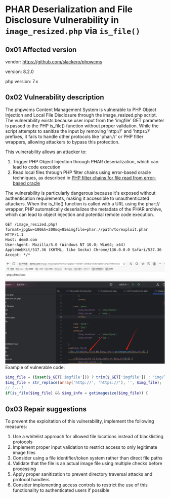 # PHAR Deserialization and File Disclosure Vulnerability in `image_resized.php` via `is_file()`

## 0x01 Affected version
vendor: https://github.com/slackero/phpwcms

version: 8.2.0

php version: 7.x

## 0x02 Vulnerability description

The phpwcms Content Management System is vulnerable to PHP Object Injection and Local File Disclosure through the image_resized.php script. The vulnerability exists because user input from the 'imgfile' GET parameter is passed to the PHP is_file() function without proper validation. While the script attempts to sanitize the input by removing 'http://' and 'https://' prefixes, it fails to handle other protocols like 'phar://' or PHP filter wrappers, allowing attackers to bypass this protection.

This vulnerability allows an attacker to:
1. Trigger PHP Object Injection through PHAR deserialization, which can lead to code execution
2. Read local files through PHP filter chains using error-based oracle techniques, as described in [PHP filter chains for file read from error-based oracle](https://www.synacktiv.com/publications/php-filter-chains-file-read-from-error-based-oracle)

The vulnerability is particularly dangerous because it's exposed without authentication requirements, making it accessible to unauthenticated attackers. When the is_file() function is called with a URL using the phar:// wrapper, PHP automatically deserializes the metadata of the PHAR archive, which can lead to object injection and potential remote code execution.

```text
GET /image_resized.php?format=jpg&w=100&h=200&q=85&imgfile=phar://path/to/exploit.phar HTTP/1.1
Host: dem0.com
User-Agent: Mozilla/5.0 (Windows NT 10.0; Win64; x64) AppleWebKit/537.36 (KHTML, like Gecko) Chrome/136.0.0.0 Safari/537.36
Accept: */*
```
![alt text](../dists/phpwcms2.png)
Example of vulnerable code:
```php
$img_file = (isset($_GET['imgfile'])) ? trim($_GET['imgfile']) : 'img/leer.gif';
$img_file = str_replace(array('http://', 'https://'), '', $img_file);
// [...]
if(is_file($img_file) && $img_info = getimagesize($img_file)) {
```

## 0x03 Repair suggestions
To prevent the exploitation of this vulnerability, implement the following measures:

1. Use a whitelist approach for allowed file locations instead of blacklisting protocols
2. Implement proper input validation to restrict access to only legitimate image files
3. Consider using a file identifier/token system rather than direct file paths
4. Validate that the file is an actual image file using multiple checks before processing
5. Apply proper sanitization to prevent directory traversal attacks and protocol handlers
6. Consider implementing access controls to restrict the use of this functionality to authenticated users if possible
